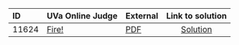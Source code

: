 | ID | UVa Online Judge | External | Link to solution |
|:---|:---|:---|:---:|
| 11624 | [Fire!](https://onlinejudge.org/index.php?option=com_onlinejudge&Itemid=8&page=show_problem&category=0&problem=2671) | [PDF](https://onlinejudge.org/external/116/11624.pdf) | [Solution](https%3A//github.com/versenyi98/programming-contests/tree/master/UVa%20Online%20Judge/11624%2520-%2520Fire%2521)|
